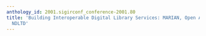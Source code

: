 ```yaml
---
anthology_id: 2001.sigirconf_conference-2001.80
title: 'Building Interoperable Digital Library Services: MARIAN, Open Archives and
  NDLTD'
---
```

